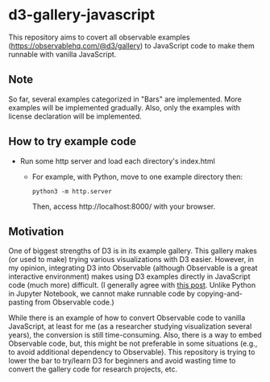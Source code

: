 # d3-gallery-javascript
This repository aims to covert all observable examples (https://observablehq.com/@d3/gallery) to JavaScript code to make them runnable with vanilla JavaScript.

## Note
So far, several examples categorized in "Bars" are implemented. More examples will be implemented gradually.
Also, only the examples with license declaration will be implemented. 

## How to try example code
* Run some http server and load each directory's index.html
  - For example, with Python, move to one example directory then:

    `python3 -m http.server`

    Then, access http://localhost:8000/ with your browser.

## Motivation
One of biggest strengths of D3 is in its example gallery.
This gallery makes (or used to make) trying various visualizations with D3 easier.
However, in my opinion, integrating D3 into Observable (although Observable is a great interactive environment) makes using D3 examples directly in JavaScript code (much more) difficult. (I generally agree with [this post](https://talk.observablehq.com/t/i-want-to-learn-d3-i-don-t-want-to-learn-observable-is-that-ok). Unlike Python in Jupyter Notebook, we cannot make runnable code by copying-and-pasting from Observable code.)

While there is an example of how to convert Observable code to vanilla JavaScript, at least for me (as a researcher studying visualization several years), the conversion is still time-consuming.
Also, there is a way to embed Observable code, but, this might be not preferable in some situations (e.g., to avoid additional dependency to Observable).
This repository is trying to lower the bar to try/learn D3 for beginners and avoid wasting time to convert the gallery code for research projects, etc.

